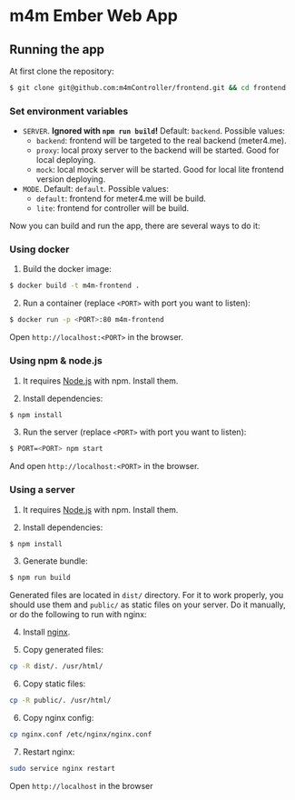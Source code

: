 # m4m Ember Web App 

## Running the app
At first clone the repository:
```bash
$ git clone git@github.com:m4mController/frontend.git && cd frontend
```

### Set environment variables
* `SERVER`. **Ignored with `npm run build`!** Default: `backend`. Possible values:
  * `backend`: frontend will be targeted to the real backend (meter4.me). 
  * `proxy`: local proxy server to the backend will be started. Good for local deploying.
  * `mock`: local mock server will be started. Good for local lite frontend version deploying.
* `MODE`. Default: `default`. Possible values:
  * `default`: frontend for meter4.me will be build.
  * `lite`: frontend for controller will be build.
  
Now you can build and run the app, there are several ways to do it:

### Using docker
1. Build the docker image:
```bash
$ docker build -t m4m-frontend .
```

2. Run a container (replace `<PORT>` with port you want to listen):
```bash
$ docker run -p <PORT>:80 m4m-frontend
```

Open `http://localhost:<PORT>` in the browser.

### Using npm & node.js
1. It requires [Node.js](https://nodejs.org/) with npm. Install them.

2. Install dependencies:
```bash
$ npm install
```

3. Run the server (replace `<PORT>` with port you want to listen):
```bash
$ PORT=<PORT> npm start
```
And open `http://localhost:<PORT>` in the browser.


### Using a server
1. It requires [Node.js](https://nodejs.org/) with npm. Install them.

2. Install dependencies:
```bash
$ npm install
```

3. Generate bundle:
```bash
$ npm run build
```

Generated files are located in `dist/` directory. For it to work
properly, you should use them and `public/` as static files on your
server. Do it manually, or do the following to run with nginx:

4. Install [nginx](https://nginx.org).

5. Copy generated files:
```bash
cp -R dist/. /usr/html/
```

6. Copy static files:
```bash
cp -R public/. /usr/html/
```

6. Copy nginx config:
```bash
cp nginx.conf /etc/nginx/nginx.conf
```

7. Restart nginx:
```bash
sudo service nginx restart
```

Open `http://localhost` in the browser

